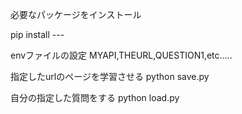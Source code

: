 必要なパッケージをインストール

pip install ---


envファイルの設定
MYAPI,THEURL,QUESTION1,etc.....


指定したurlのページを学習させる
python save.py


自分の指定した質問をする
python load.py